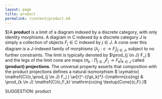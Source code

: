 ```yaml
---
layout: page
title: product
permalink: /context/product.md
---
```

 $}A **product** is a limit of a diagram indexed by a discrete category, with only identity morphisms. A diagram in $\mathsf{C}$ indexed by a discrete category  $J$ is simply a collection of objects $F_j \in \mathsf{C}$ indexed by $j \in J$. A cone over this diagram is a $J$-indexed family of morphisms $(\lambda_j : c \to F_j)_{j \in J}$, subject to no further constraints. The limit is typically denoted by $\prod_{j \in J} F_j $ and the legs of the limit cone are maps $\left(\pi_k : \prod_{j \in J} F_j \to F_k\right)_{k \in J}$ called **(product) projections**. The universal property asserts that composition with the product projections defines a natural isomorphism
$ \xymatrix{ \mathsf{C}(c,\prod_{j \in J} F_j ) \ar[r]^-{(\pi_k)_*}_-{\mathrm{co}ng} & \prod_{k \in J} \mathsf{C}(c,F_k) \mathrm{co}ng \textup{Cone}(c,F).}$


SUGGESTION: product